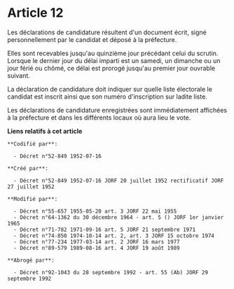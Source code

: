 # Article 12

Les déclarations de candidature résultent d'un document écrit, signé personnellement par le candidat et déposé à la
préfecture.

Elles sont recevables jusqu'au quinzième jour précédant celui du scrutin. Lorsque le dernier jour du délai imparti est un
samedi, un dimanche ou un jour férié ou chômé, ce délai est prorogé jusqu'au premier jour ouvrable suivant.

La déclaration de candidature doit indiquer sur quelle liste électorale le candidat est inscrit ainsi que son numéro
d'inscription sur ladite liste.

Les déclarations de candidature enregistrées sont immédiatement affichées à la préfecture et dans les différents locaux où
aura lieu le vote.

**Liens relatifs à cet article**

	**Codifié par**:

	  - Décret n°52-849 1952-07-16

	**Créé par**:

	  - Décret n°52-849 1952-07-16 JORF 20 juillet 1952 rectificatif JORF 27 juillet 1952

	**Modifié par**:

	  - Décret n°55-657 1955-05-20 art. 3 JORF 22 mai 1955
	  - Décret n°64-1362 du 30 décembre 1964 - art. 5 () JORF 1er janvier 1965
	  - Décret n°71-782 1971-09-16 art. 5 JORF 21 septembre 1971
	  - Décret n°74-850 1974-10-14 art. 2, art. 3 JORF 15 octobre 1974
	  - Décret n°77-234 1977-03-14 art. 2 JORF 16 mars 1977
	  - Décret n°89-579 1989-08-16 art. 4 JORF 19 août 1989

	**Abrogé par**:

	  - Décret n°92-1043 du 28 septembre 1992 - art. 55 (Ab) JORF 29 septembre 1992
